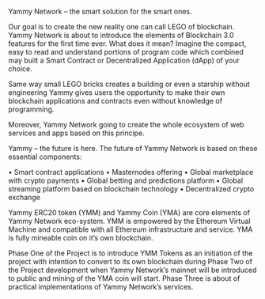 Yammy Network – the smart solution for the smart ones.

Our goal is to create the new reality one can call LEGO of blockchain.
Yammy Network is about to introduce the elements of Blockchain 3.0 features for the first time ever.
What does it mean?
Imagine the compact, easy to read and understand portions of program code which combined may built a Smart Contract or Decentralized Application (dApp) of your choice.

Same way small LEGO bricks creates a building or even a starship without engineering Yammy gives users the opportunity to make their own blockchain applications and contracts even without knowledge of programming.

Moreover, Yammy Network going to create the whole ecosystem of web services and apps based on this principe.

Yammy – the future is here.
The future of Yammy Network is based on these essential components:

• Smart contract applications
• Masternodes offering
• Global marketplace with crypto payments
• Global betting and predictions platform
• Global streaming platform based on blockchain technology
• Decentralized crypto exchange

Yammy ERC20 token (YMM) and Yammy Coin (YMA) are core elements of Yammy Network eco-system.
YMM is empowered by the Ethereum Virtual Machine and compatible with all Ethereum infrastructure and service.
YMA is fully mineable coin on it’s own blockchain.

Phase One of the Project is to introduce YMM Tokens as an initiation of the project with intention to convert to its own blockchain during Phase Two of the Project development when Yammy Network’s mainnet will be introduced to public and mining of the YMA coin will start. 
Phase Three is about of practical implementations of Yammy Network’s services.

